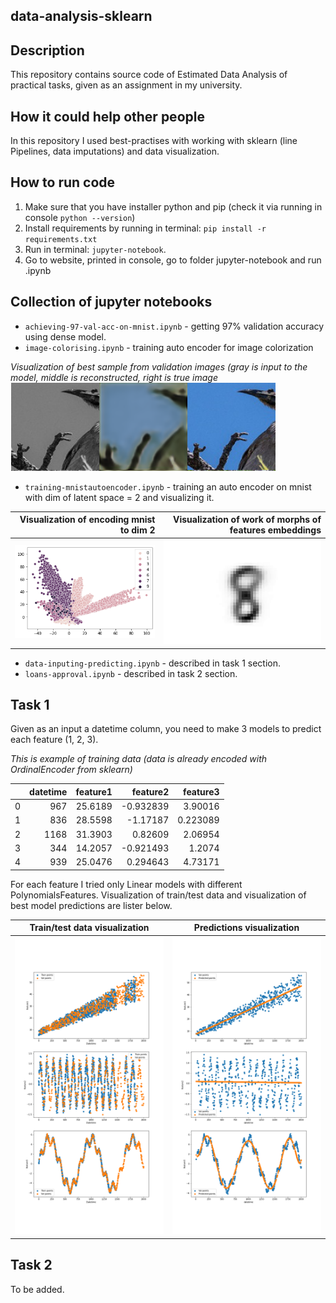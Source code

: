## data-analysis-sklearn

## Description

This repository contains source code of Estimated Data Analysis of practical tasks, given as an assignment in my
university.

## How it could help other people

In this repository I used best-practises with working with sklearn (line Pipelines, data imputations) and data
visualization.

## How to run code

1. Make sure that you have installer python and pip (check it via running in console `python --version`)
2. Install requirements by running in terminal: `pip install -r requirements.txt`
3. Run in terminal: `jupyter-notebook`.
4. Go to website, printed in console, go to folder jupyter-notebook and run .ipynb

## Collection of jupyter notebooks

- `achieving-97-val-acc-on-mnist.ipynb` - getting 97% validation accuracy using dense model.
- `image-colorising.ipynb` - training auto encoder for image colorization

*Visualization of best sample from validation images (gray is input to the model, middle is reconstructed, right is true
image*
![image](figures/image-colorization/output-validation.png)

- `training-mnistautoencoder.ipynb` - training an auto encoder on mnist with dim of latent space = 2 and visualizing it.

| Visualization of encoding mnist to dim 2 | Visualization of work of morphs of features embeddings | 
|---:|---:|
|![](figures/mnist/mnist-training-autoencoder-visualization.png) | ![](figures/mnist/morfing-numbers.gif)

- `data-inputing-predicting.ipynb` - described in task 1 section.
- `loans-approval.ipynb` - described in task 2 section.

## Task 1

Given as an input a datetime column, you need to make 3 models to predict each feature (1, 2, 3).

*This is example of training data (data is already encoded with OrdinalEncoder from sklearn)*

|    |   datetime |   feature1 |   feature2 |   feature3 |
|---:|-----------:|-----------:|-----------:|-----------:|
|  0 |        967 |    25.6189 |  -0.932839 |   3.90016  |
|  1 |        836 |    28.5598 |  -1.17187  |   0.223089 |
|  2 |       1168 |    31.3903 |   0.82609  |   2.06954  |
|  3 |        344 |    14.2057 |  -0.921493 |   1.2074   |
|  4 |        939 |    25.0476 |   0.294643 |   4.73171  |



For each feature I tried only Linear models with different PolynomialsFeatures.
Visualization of train/test data and visualization of best model predictions are lister below.

| Train/test data visualization  | Predictions visualization |
| ------------- | ------------- |
|![](figures/data-inputing-visualization-dataset.png)   | ![](figures/data-inputing-prediction.png)  |


## Task 2 

To be added.